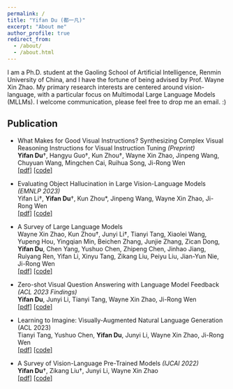 ```yaml
---
permalink: /
title: "Yifan Du (都一凡)"
excerpt: "About me"
author_profile: true
redirect_from: 
  - /about/
  - /about.html
---
```


I am a Ph.D. student at the Gaoling School of Artificial Intelligence, Renmin University of China, and I have the fortune of being advised by Prof. Wayne Xin Zhao. My primary research interests are centered around vision-language, with a particular focus on Multimodal Large Language Models (MLLMs). I welcome communication, please feel free to drop me an email. :)

## Publication

- What Makes for Good Visual Instructions? Synthesizing Complex Visual Reasoning Instructions for Visual Instruction Tuning _(Preprint)_  
  **Yifan Du**†, Hangyu Guo†, Kun Zhou†, Wayne Xin Zhao, Jinpeng Wang, Chuyuan Wang, Mingchen Cai, Ruihua Song, Ji-Rong Wen  
  [[pdf]](https://arxiv.org/pdf/2311.01487.pdf) [[code]](https://github.com/RUCAIBox/ComVint)
  
- Evaluating Object Hallucination in Large Vision-Language Models _(EMNLP 2023)_  
  Yifan Li†, **Yifan Du**†, Kun Zhou*, Jinpeng Wang, Wayne Xin Zhao, Ji-Rong Wen  
  [[pdf]](https://arxiv.org/pdf/2305.10355.pdf) [[code]](https://github.com/RUCAIBox/POPE)

- A Survey of Large Language Models  
  Wayne Xin Zhao, Kun Zhou†, Junyi Li†, Tianyi Tang, Xiaolei Wang, Yupeng Hou, Yingqian Min, Beichen Zhang, Junjie Zhang, Zican Dong, **Yifan Du**, Chen Yang, Yushuo Chen, Zhipeng Chen, Jinhao Jiang, Ruiyang Ren, Yifan Li, Xinyu Tang, Zikang Liu, Peiyu Liu, Jian-Yun Nie, Ji-Rong Wen  
  [[pdf]](https://arxiv.org/pdf/2303.18223.pdf) [[code]](https://github.com/RUCAIBox/LLMSurvey)
  
- Zero-shot Visual Question Answering with Language Model Feedback _(ACL 2023 Findings)_  
  **Yifan Du**, Junyi Li, Tianyi Tang, Wayne Xin Zhao, Ji-Rong Wen  
  [[pdf]](https://arxiv.org/pdf/2305.17006.pdf) [[code]](https://github.com/RUCAIBox/LAMOC)

- Learning to Imagine: Visually-Augmented Natural Language Generation (ACL 2023)  
  Tianyi Tang, Yushuo Chen, **Yifan Du**, Junyi Li, Wayne Xin Zhao, Ji-Rong Wen  
  [[pdf]](https://arxiv.org/pdf/2305.16944.pdf) [[code]](https://github.com/RUCAIBox/LIVE)

- A Survey of Vision-Language Pre-Trained Models _(IJCAI 2022)_  
  **Yifan Du**†, Zikang Liu†, Junyi Li, Wayne Xin Zhao  
  [[pdf]](https://arxiv.org/pdf/2202.10936.pdf) [[code]]()
    

